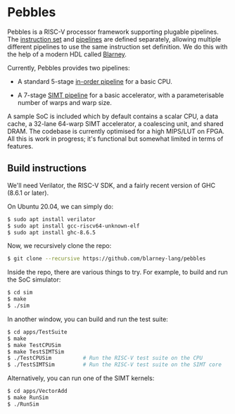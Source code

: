# Pebbles

Pebbles is a RISC-V processor framework supporting plugable pipelines.
The [instruction set](src/Pebbles/Instructions) and
[pipelines](src/Pebbles/Pipeline) are defined separately, allowing
multiple different pipelines to use the same instruction set
definition.  We do this with the help of a modern HDL called
[Blarney](https://github.com/blarney-lang/blarney).

Currently, Pebbles provides two pipelines:

  * A standard 5-stage [in-order pipeline](src/Pebbles/Pipeline/Scalar.hs)
    for a basic CPU.

  * A 7-stage [SIMT pipeline](src/Pebbles/Pipeline/SIMT/) for a basic
    accelerator, with a parameterisable number of warps and warp size.

A sample SoC is included which by default contains a scalar CPU, a
data cache, a 32-lane 64-warp SIMT accelerator, a coalescing unit, and
shared DRAM.  The codebase is currently optimised for a high MIPS/LUT
on FPGA. All this is work in progress; it's functional but somewhat
limited in terms of features.

## Build instructions

We'll need Verilator, the RISC-V SDK, and a fairly recent version
of GHC (8.6.1 or later).

On Ubuntu 20.04, we can simply do:

```sh
$ sudo apt install verilator
$ sudo apt install gcc-riscv64-unknown-elf
$ sudo apt install ghc-8.6.5
```

Now, we recursively clone the repo:

```sh
$ git clone --recursive https://github.com/blarney-lang/pebbles
```

Inside the repo, there are various things to try.  For example, to
build and run the SoC simulator:

```sh
$ cd sim
$ make
$ ./sim
```

In another window, you can build and run the test suite:

```sh
$ cd apps/TestSuite
$ make
$ make TestCPUSim
$ make TestSIMTSim
$ ./TestCPUSim          # Run the RISC-V test suite on the CPU
$ ./TestSIMTSim         # Run the RISC-V test suite on the SIMT core
```

Alternatively, you can run one of the SIMT kernels:

```sh
$ cd apps/VectorAdd
$ make RunSim
$ ./RunSim
```

